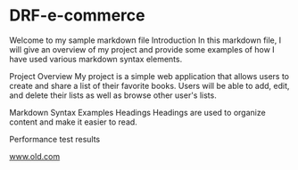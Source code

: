 # DRF-e-commerce
Welcome to my sample markdown file
Introduction
In this markdown file, I will give an overview of my project and provide some examples of how I have used various markdown syntax elements.

Project Overview
My project is a simple web application that allows users to create and share a list of their favorite books. Users will be able to add, edit, and delete their lists as well as browse other user's lists.

Markdown Syntax Examples
Headings
Headings are used to organize content and make it easier to read.

Performance test results


www.old.com

